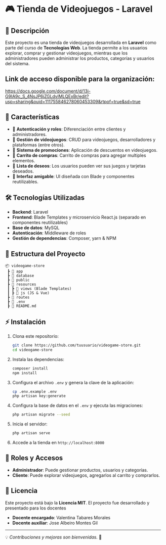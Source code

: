 # 🎮 Tienda de Videojuegos - Laravel

## 📌 Descripción
Este proyecto es una tienda de videojuegos desarrollada en **Laravel** como parte del curso de **Tecnologías Web**. La tienda permite a los usuarios explorar, comprar y gestionar videojuegos, mientras que los administradores pueden administrar los productos, categorías y usuarios del sistema.

## Link de acceso disponible para la organización: 
https://docs.google.com/document/d/13i-G9IA9c_S_4NsJP6jZGLdvIMLQExBr/edit?usp=sharing&ouid=111755846278060453309&rtpof=true&sd=true

## 🚀 Características
- 🔹 **Autenticación y roles**: Diferenciación entre clientes y administradores.
- 🔹 **Gestión de videojuegos**: CRUD para videojuegos, desarrolladores y plataformas (entre otros).
- 🔹 **Sistema de promociones**: Aplicación de descuentos en videojuegos.
- 🔹 **Carrito de compras**: Carrito de compras para agregar multiples elementos.
- 🔹 **Lista de deseos**: Los usuarios pueden ver sus juegos y tarjetas deseados.
- 🔹 **Interfaz amigable**: UI diseñada con Blade y componentes reutilizables.

## 🛠️ Tecnologías Utilizadas
- **Backend**: Laravel
- **Frontend**: Blade Templates y microservicio React.js (separado en componentes reutilizables)
- **Base de datos**: MySQL
- **Autenticación**: Middleware de roles
- **Gestión de dependencias**: Composer, yarn & NPM

## 📂 Estructura del Proyecto
```
📦 videogame-store
 ┣ 📂 app
 ┣ 📂 database
 ┣ 📂 public
 ┣ 📂 resources
 ┃ ┣ 📂 views (Blade Templates)
 ┃ ┣ 📂 js (JS & Vue)
 ┣ 📂 routes
 ┣ 📜 .env
 ┣ 📜 README.md
```

## ⚡ Instalación
1. Clona este repositorio:
   ```bash
   git clone https://github.com/tuusuario/videogame-store.git
   cd videogame-store
   ```
2. Instala las dependencias:
   ```bash
   composer install
   npm install
   ```
3. Configura el archivo `.env` y genera la clave de la aplicación:
   ```bash
   cp .env.example .env
   php artisan key:generate
   ```
4. Configura la base de datos en el `.env` y ejecuta las migraciones:
   ```bash
   php artisan migrate --seed
   ```
5. Inicia el servidor:
   ```bash
   php artisan serve
   ```
6. Accede a la tienda en `http://localhost:8000`

## 👤 Roles y Accesos
- **Administrador**: Puede gestionar productos, usuarios y categorías.
- **Cliente**: Puede explorar videojuegos, agregarlos al carrito y comprarlos.

## 📜 Licencia
Este proyecto está bajo la **Licencia MIT**.
El proyecto fue desarrollado y presentado para los docentes
- **Docente encargado**: Valentina Tabares Morales
- **Docente auxiliar**: Jose Albeiro Montes Gil

---
💡 *Contribuciones y mejoras son bienvenidas.* 🚀
